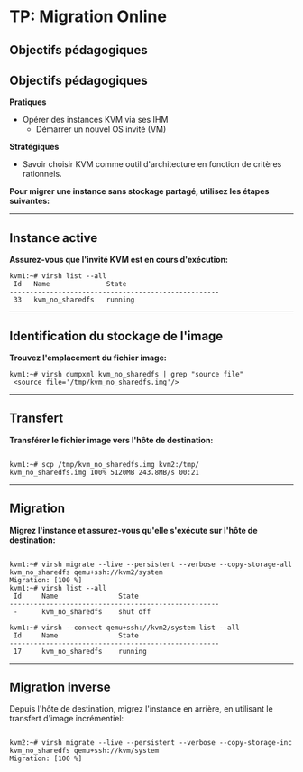 # TP: Migration Online 

## Objectifs pédagogiques

## Objectifs pédagogiques

**Pratiques**

- Opérer des instances KVM via ses IHM
  - Démarrer un nouvel OS invité (VM)

**Stratégiques**

- Savoir choisir KVM comme outil d'architecture en fonction de critères rationnels.

**Pour migrer une instance sans stockage partagé, utilisez les étapes suivantes:**

---

## Instance active 

**Assurez-vous que l'invité KVM est en cours d'exécution:**

```shell
kvm1:~# virsh list --all
 Id   Name              State
----------------------------------------------------
 33   kvm_no_sharedfs   running

```
---

## Identification du stockage de l'image

**Trouvez l'emplacement du fichier image:**

```shell
kvm1:~# virsh dumpxml kvm_no_sharedfs | grep "source file"
 <source file='/tmp/kvm_no_sharedfs.img'/>
```
---

## Transfert 

**Transférer le fichier image vers l'hôte de destination:**
```shell

kvm1:~# scp /tmp/kvm_no_sharedfs.img kvm2:/tmp/
kvm_no_sharedfs.img 100% 5120MB 243.8MB/s 00:21
```
---

## Migration
**Migrez l'instance et assurez-vous qu'elle s'exécute sur l'hôte de destination:**
```shell

kvm1:~# virsh migrate --live --persistent --verbose --copy-storage-all kvm_no_sharedfs qemu+ssh://kvm2/system
Migration: [100 %]
kvm1:~# virsh list --all
 Id     Name               State
----------------------------------------------------
 -      kvm_no_sharedfs    shut off

kvm1:~# virsh --connect qemu+ssh://kvm2/system list --all
 Id     Name               State
----------------------------------------------------
 17     kvm_no_sharedfs    running
```

---

## Migration inverse 
Depuis l'hôte de destination, migrez l'instance en arrière, en utilisant le transfert d'image incrémentiel:
```shell

kvm2:~# virsh migrate --live --persistent --verbose --copy-storage-inc kvm_no_sharedfs qemu+ssh://kvm/system
Migration: [100 %]
```
